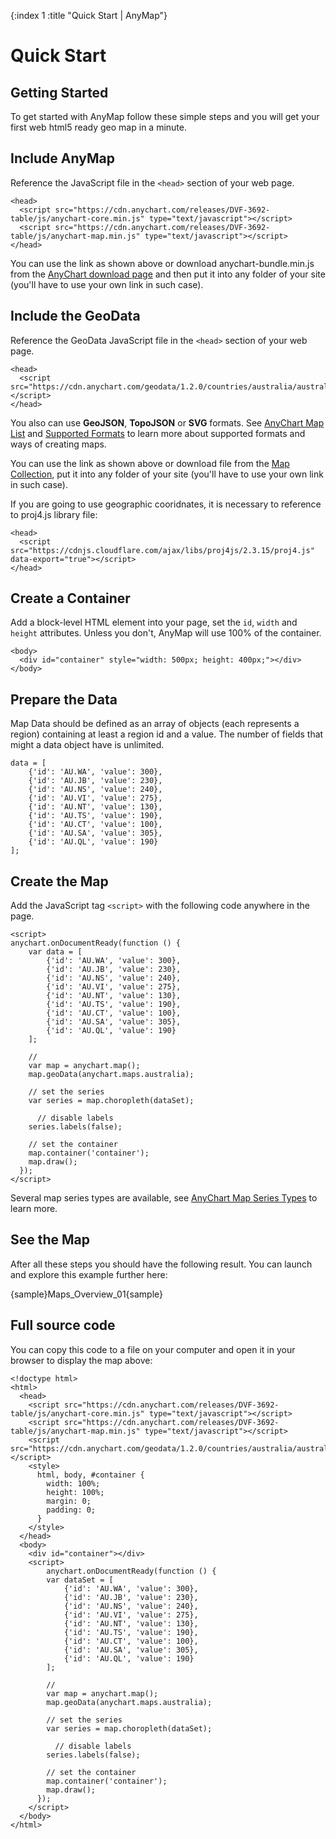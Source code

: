 {:index 1 :title "Quick Start | AnyMap"}
# Quick Start

## Getting Started

To get started with AnyMap follow these simple steps and you will get your first web html5 ready geo map in a minute.

## Include AnyMap

Reference the JavaScript file in the `<head>` section of your web page. 

```
<head>
  <script src="https://cdn.anychart.com/releases/DVF-3692-table/js/anychart-core.min.js" type="text/javascript"></script>
  <script src="https://cdn.anychart.com/releases/DVF-3692-table/js/anychart-map.min.js" type="text/javascript"></script>
</head>
```

You can use the link as shown above or download anychart-bundle.min.js from the [AnyChart download page](../Quick_Start/Downloading_AnyChart) and then put it into any folder of your site (you'll have to use your own link in such case).

## Include the GeoData

Reference the GeoData JavaScript file in the `<head>` section of your web page.

```
<head>
  <script src="https://cdn.anychart.com/geodata/1.2.0/countries/australia/australia.js"></script>
</head>
```

You also can use **GeoJSON**, **TopoJSON** or **SVG** formats. See [AnyChart Map List](./Maps_List) and [Supported Formats](Architecture#supported_formats) to learn more about supported formats and ways of creating maps.

You can use the link as shown above or download file from the [Map Collection](./Maps_List), put it into any folder of your site (you'll have to use your own link in such case).

If you are going to use geographic cooridnates, it is necessary to reference to proj4.js library file:

```
<head>
  <script src="https://cdnjs.cloudflare.com/ajax/libs/proj4js/2.3.15/proj4.js" data-export="true"></script>
</head>
```

## Create a Container

Add a block-level HTML element into your page, set the `id`, `width` and `height` attributes. Unless you don't, AnyMap will use 100% of the container.

```
<body>
  <div id="container" style="width: 500px; height: 400px;"></div>
</body>
```

## Prepare the Data

Map Data should be defined as an array of objects (each represents a region) containing at least a region id and a value. The number of fields that might a data object have is unlimited. 

```
data = [
    {'id': 'AU.WA', 'value': 300},
    {'id': 'AU.JB', 'value': 230}, 
    {'id': 'AU.NS', 'value': 240}, 
    {'id': 'AU.VI', 'value': 275}, 
    {'id': 'AU.NT', 'value': 130}, 
    {'id': 'AU.TS', 'value': 190}, 
    {'id': 'AU.CT', 'value': 100}, 				 
    {'id': 'AU.SA', 'value': 305},                
    {'id': 'AU.QL', 'value': 190}                 
];
```

## Create the Map

Add the JavaScript tag `<script>` with the following code anywhere in the page. 

```
<script>
anychart.onDocumentReady(function () {
    var data = [
  		{'id': 'AU.WA', 'value': 300},
  		{'id': 'AU.JB', 'value': 230}, 
  		{'id': 'AU.NS', 'value': 240}, 
  		{'id': 'AU.VI', 'value': 275}, 
  		{'id': 'AU.NT', 'value': 130}, 
  		{'id': 'AU.TS', 'value': 190}, 
  		{'id': 'AU.CT', 'value': 100}, 				 
  		{'id': 'AU.SA', 'value': 305},                
  		{'id': 'AU.QL', 'value': 190}  
    ];

    //
    var map = anychart.map();
    map.geoData(anychart.maps.australia);

    // set the series
    var series = map.choropleth(dataSet);
	
	  // disable labels
    series.labels(false);

    // set the container
    map.container('container');
    map.draw();
  });
</script>
```

Several map series types are available, see [AnyChart Map Series Types](Architecture#map_series_types) to learn more.
  
## See the Map

After all these steps you should have the following result. You can launch and explore this example further here:

{sample}Maps\_Overview\_01{sample}

## Full source code

You can copy this code to a file on your computer and open it in your browser to display the map above:

```
<!doctype html>
<html>
  <head>
    <script src="https://cdn.anychart.com/releases/DVF-3692-table/js/anychart-core.min.js" type="text/javascript"></script>
    <script src="https://cdn.anychart.com/releases/DVF-3692-table/js/anychart-map.min.js" type="text/javascript"></script>
    <script src="https://cdn.anychart.com/geodata/1.2.0/countries/australia/australia.js"></script>
    <style>
      html, body, #container {
        width: 100%;
        height: 100%;
        margin: 0;
        padding: 0;
      }
    </style>
  </head>
  <body>
    <div id="container"></div>
    <script>
    	anychart.onDocumentReady(function () {
        var dataSet = [
    		{'id': 'AU.WA', 'value': 300},
    		{'id': 'AU.JB', 'value': 230}, 
    		{'id': 'AU.NS', 'value': 240}, 
    		{'id': 'AU.VI', 'value': 275}, 
    		{'id': 'AU.NT', 'value': 130}, 
    		{'id': 'AU.TS', 'value': 190}, 
    		{'id': 'AU.CT', 'value': 100}, 				 
    		{'id': 'AU.SA', 'value': 305},                
    		{'id': 'AU.QL', 'value': 190}  
        ];

        //
        var map = anychart.map();
        map.geoData(anychart.maps.australia);

        // set the series
        var series = map.choropleth(dataSet);
    	
    	  // disable labels
        series.labels(false);

        // set the container
        map.container('container');
        map.draw();
      });
    </script>
  </body>
</html>
```